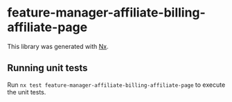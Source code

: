 # feature-manager-affiliate-billing-affiliate-page

This library was generated with [Nx](https://nx.dev).

## Running unit tests

Run `nx test feature-manager-affiliate-billing-affiliate-page` to execute the unit tests.
